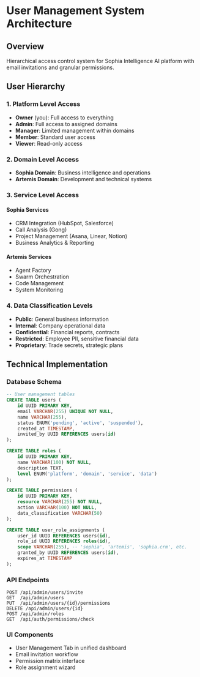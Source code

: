 # User Management System Architecture

## Overview

Hierarchical access control system for Sophia Intelligence AI platform with email invitations and granular permissions.

## User Hierarchy

### 1. Platform Level Access

- **Owner** (you): Full access to everything
- **Admin**: Full access to assigned domains
- **Manager**: Limited management within domains
- **Member**: Standard user access
- **Viewer**: Read-only access

### 2. Domain Level Access

- **Sophia Domain**: Business intelligence and operations
- **Artemis Domain**: Development and technical systems

### 3. Service Level Access

#### Sophia Services

- CRM Integration (HubSpot, Salesforce)
- Call Analysis (Gong)
- Project Management (Asana, Linear, Notion)
- Business Analytics & Reporting

#### Artemis Services

- Agent Factory
- Swarm Orchestration
- Code Management
- System Monitoring

### 4. Data Classification Levels

- **Public**: General business information
- **Internal**: Company operational data
- **Confidential**: Financial reports, contracts
- **Restricted**: Employee PII, sensitive financial data
- **Proprietary**: Trade secrets, strategic plans

## Technical Implementation

### Database Schema

```sql
-- User management tables
CREATE TABLE users (
    id UUID PRIMARY KEY,
    email VARCHAR(255) UNIQUE NOT NULL,
    name VARCHAR(255),
    status ENUM('pending', 'active', 'suspended'),
    created_at TIMESTAMP,
    invited_by UUID REFERENCES users(id)
);

CREATE TABLE roles (
    id UUID PRIMARY KEY,
    name VARCHAR(100) NOT NULL,
    description TEXT,
    level ENUM('platform', 'domain', 'service', 'data')
);

CREATE TABLE permissions (
    id UUID PRIMARY KEY,
    resource VARCHAR(255) NOT NULL,
    action VARCHAR(100) NOT NULL,
    data_classification VARCHAR(50)
);

CREATE TABLE user_role_assignments (
    user_id UUID REFERENCES users(id),
    role_id UUID REFERENCES roles(id),
    scope VARCHAR(255), -- 'sophia', 'artemis', 'sophia.crm', etc.
    granted_by UUID REFERENCES users(id),
    expires_at TIMESTAMP
);
```

### API Endpoints

```
POST /api/admin/users/invite
GET  /api/admin/users
PUT  /api/admin/users/{id}/permissions
DELETE /api/admin/users/{id}
POST /api/admin/roles
GET  /api/auth/permissions/check
```

### UI Components

- User Management Tab in unified dashboard
- Email invitation workflow
- Permission matrix interface
- Role assignment wizard
